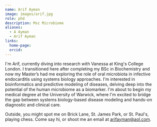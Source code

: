 ```yaml
---
name: Arif Ayman
image: images/arif.jpg
role: phd
description: Msc Microbiome
aliases:
  - A Ayman
  - Arif Ayman
links:
  home-page:
  orcid: 
---
```


I'm Arif, currently diving into research with Vanessa at King's College London. I transitioned here after completing my BSc in Biochemistry and now my Master’s had me exploring the role of oral microbiota in infective endocarditis using systems biology approaches. I'm interested in bioinformatics and predictive modeling of diseases, delving deep into the potential of the human microbiome as a biomarker. I'm about to begin my medical degree at the University of Warwick, where I'm excited to bridge the gap between systems biology-based disease modeling and hands-on diagnostic and clinical care.

Outside, you might spot me on Brick Lane, St. James Park, or St. Paul's, playing chess. Come say hi, or shoot me an email at arifayman@aol.com.
